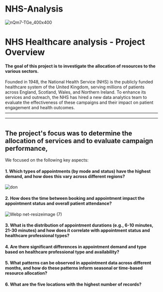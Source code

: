 # NHS-Analysis

![nQm7-TGe_400x400](https://github.com/user-attachments/assets/ed8c4d9e-31eb-4c9d-a12a-e2936e726e48)


# NHS Healthcare analysis - Project Overview


#### The goal of this project is to investigate the allocation of resources to the various sectors.

Founded in 1948, the National Health Service (NHS) is the publicly funded healthcare system of the United Kingdom, serving millions of patients across England, Scotland, Wales, and Northern Ireland. To enhance its services and outreach, the NHS has hired a new data analytics team to evaluate the effectiveness of these campaigns and their impact on patient engagement and health outcomes.
————————————————————————————————————————————————————————————————————————

## The project's focus was to determine the allocation of services and to evaluate campaign performance, 

We focused on the following key aspects:

#### 1. Which types of appointments (by mode and status) have the highest demand, and how does this vary across different regions?

![don](https://github.com/user-attachments/assets/1ba0744f-92c4-4efd-86e8-84e0d9c3cc0a)

#### 2. How does the time between booking and appointment impact the appointment status and overall patient attendance?

![Webp net-resizeimage (7)](https://github.com/user-attachments/assets/168ae801-f6c2-44a6-a20f-652dd2f3e2e6)

#### 3. What is the distribution of appointment durations (e.g., 6-10 minutes, 21-30 minutes) and how does it correlate with appointment status and healthcare professional types?

#### 4. Are there significant differences in appointment demand and type based on healthcare professional type and availability?

#### 5. What patterns can be observed in appointment data across different months, and how do these patterns inform seasonal or time-based resource allocation?

#### 6. What are the five locations with the highest number of records?


















